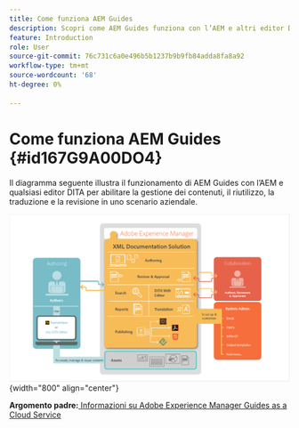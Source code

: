 ```yaml
---
title: Come funziona AEM Guides
description: Scopri come AEM Guides funziona con l’AEM e altri editor DITA per abilitare la gestione dei contenuti, il riutilizzo, la traduzione e la revisione in uno scenario aziendale.
feature: Introduction
role: User
source-git-commit: 76c731c6a0e496b5b1237b9b9fb84adda8fa8a92
workflow-type: tm+mt
source-wordcount: '68'
ht-degree: 0%

---
```


# Come funziona AEM Guides {#id167G9A00DO4}

Il diagramma seguente illustra il funzionamento di AEM Guides con l’AEM e qualsiasi editor DITA per abilitare la gestione dei contenuti, il riutilizzo, la traduzione e la revisione in uno scenario aziendale.

![](images/xml-add-on-how-it-works.png){width="800" align="center"}


**Argomento padre:**[ Informazioni su Adobe Experience Manager Guides as a Cloud Service](intro.md)
